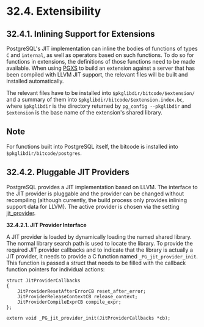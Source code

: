 # 32.4. Extensibility

## 32.4.1. Inlining Support for Extensions

PostgreSQL's JIT implementation can inline the bodies of functions of types `C` and `internal`, as well as operators based on such functions. To do so for functions in extensions, the definitions of those functions need to be made available. When using [PGXS](https://www.postgresql.org/docs/current/extend-pgxs.html) to build an extension against a server that has been compiled with LLVM JIT support, the relevant files will be built and installed automatically.

The relevant files have to be installed into `$pkglibdir/bitcode/$extension/` and a summary of them into `$pkglibdir/bitcode/$extension.index.bc`, where `$pkglibdir` is the directory returned by `pg_config --pkglibdir` and `$extension` is the base name of the extension's shared library.

## Note

For functions built into PostgreSQL itself, the bitcode is installed into `$pkglibdir/bitcode/postgres`.

## 32.4.2. Pluggable JIT Providers

PostgreSQL provides a JIT implementation based on LLVM. The interface to the JIT provider is pluggable and the provider can be changed without recompiling \(although currently, the build process only provides inlining support data for LLVM\). The active provider is chosen via the setting [jit\_provider](https://www.postgresql.org/docs/current/runtime-config-client.html#GUC-JIT-PROVIDER).

**32.4.2.1. JIT Provider Interface**

A JIT provider is loaded by dynamically loading the named shared library. The normal library search path is used to locate the library. To provide the required JIT provider callbacks and to indicate that the library is actually a JIT provider, it needs to provide a C function named `_PG_jit_provider_init`. This function is passed a struct that needs to be filled with the callback function pointers for individual actions:

```text
struct JitProviderCallbacks
{
    JitProviderResetAfterErrorCB reset_after_error;
    JitProviderReleaseContextCB release_context;
    JitProviderCompileExprCB compile_expr;
};

extern void _PG_jit_provider_init(JitProviderCallbacks *cb);
```

